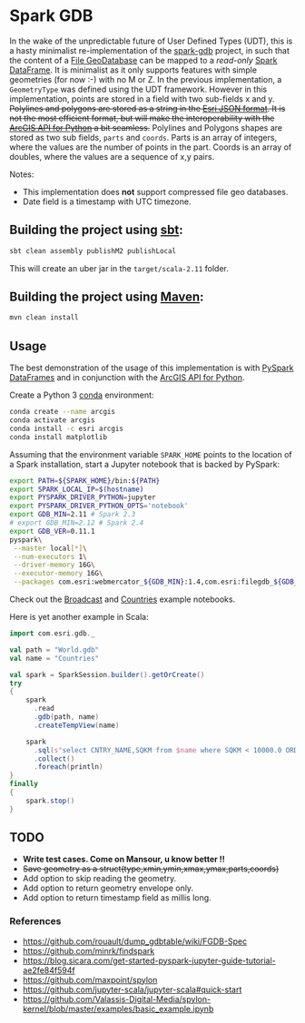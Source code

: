 # Spark GDB

In the wake of the unpredictable future of User Defined Types (UDT), this is a hasty minimalist re-implementation of the [spark-gdb](https://github.com/mraad/spark-gdb) project, in such that the content of a [File GeoDatabase](https://www.esri.com/news/arcuser/0309/files/9reasons.pdf) can be mapped to a *read-only* [Spark DataFrame](https://spark.apache.org/docs/latest/sql-programming-guide.html).  It is minimalist as it only supports features with simple geometries (for now :-) with no M or Z.
In the previous implementation, a `GeometryType` was defined using the UDT framework. However in this implementation, points are stored in a field with two sub-fields x and y.  ~~Polylines and polygons are stored as a string in the [Esri JSON format](https://developers.arcgis.com/documentation/common-data-types/geometry-objects.htm).  It is not the most efficient format, but will make the interoperability with the [ArcGIS API for Python](https://developers.arcgis.com/python/) a bit seamless.~~ Polylines and Polygons shapes are stored as two sub fields, `parts` and `coords`. Parts is an array of integers, where the values are the number of points in the part. Coords is an array of doubles, where the values are a sequence of x,y pairs.

Notes:

- This implementation does **not** support compressed file geo databases.
- Date field is a timestamp with UTC timezone.

## Building the project using [sbt](https://www.scala-sbt.org/):

```bash
sbt clean assembly publishM2 publishLocal
```

This will create an uber jar in the `target/scala-2.11` folder.

## Building the project using [Maven](https://maven.apache.org/):

```bash
mvn clean install
```

## Usage

The best demonstration of the usage of this implementation is with [PySpark DataFrames](https://docs.databricks.com/spark/latest/dataframes-datasets/introduction-to-dataframes-python.html) and in conjunction with the [ArcGIS API for Python](https://developers.arcgis.com/python/).

Create a Python 3 [conda](https://conda.io/docs/) environment:

```bash
conda create --name arcgis
conda activate arcgis
conda install -c esri arcgis
conda install matplotlib
```

Assuming that the environment variable `SPARK_HOME` points to the location of a Spark installation, start a Jupyter notebook that is backed by PySpark:

```bash
export PATH=${SPARK_HOME}/bin:${PATH}
export SPARK_LOCAL_IP=$(hostname)
export PYSPARK_DRIVER_PYTHON=jupyter
export PYSPARK_DRIVER_PYTHON_OPTS='notebook'
export GDB_MIN=2.11 # Spark 2.3
# export GDB_MIN=2.12 # Spark 2.4
export GDB_VER=0.11.1
pyspark\
 --master local[*]\
 --num-executors 1\
 --driver-memory 16G\
 --executor-memory 16G\
 --packages com.esri:webmercator_${GDB_MIN}:1.4,com.esri:filegdb_${GDB_MIN}:${GDB_VER}
```

Check out the [Broadcast](Broadcast.ipynb) and [Countries](Countries.ipynb) example notebooks.

Here is yet another example in Scala:

```scala
import com.esri.gdb._

val path = "World.gdb"
val name = "Countries"

val spark = SparkSession.builder().getOrCreate()
try
{
    spark
      .read
      .gdb(path, name)
      .createTempView(name)

    spark
      .sql(s"select CNTRY_NAME,SQKM from $name where SQKM < 10000.0 ORDER BY SQKM DESC LIMIT 10")
      .collect()
      .foreach(println)
}
finally
{
    spark.stop()
}
```

## TODO

- **Write test cases. Come on Mansour, u know better !!**
- ~~Save geometry as a struct(type,xmin,ymin,xmax,ymax,parts,coords)~~
- Add option to skip reading the geometry.
- Add option to return geometry envelope only.
- Add option to return timestamp field as millis long.

### References

- https://github.com/rouault/dump_gdbtable/wiki/FGDB-Spec
- https://github.com/minrk/findspark
- https://blog.sicara.com/get-started-pyspark-jupyter-guide-tutorial-ae2fe84f594f
- https://github.com/maxpoint/spylon
- https://github.com/jupyter-scala/jupyter-scala#quick-start
- https://github.com/Valassis-Digital-Media/spylon-kernel/blob/master/examples/basic_example.ipynb
